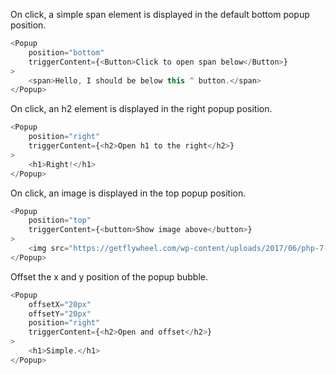 On click, a simple span element is displayed in the default bottom popup position.

```js
<Popup 
	position="bottom"
	triggerContent={<Button>Click to open span below</Button>}
>
    <span>Hello, I should be below this ^ button.</span>
</Popup>
```

On click, an h2 element is displayed in the right popup position.

```js
<Popup 
	position="right"
	triggerContent={<h2>Open h1 to the right</h2>}
>
    <h1>Right!</h1>
</Popup>
```

On click, an image is displayed in the top popup position.

```js
<Popup 
	position="top"
	triggerContent={<button>Show image above</button>}
>
    <img src="https://getflywheel.com/wp-content/uploads/2017/06/php-7-small.png" style={{width: "100%"}} />
</Popup>
```

Offset the x and y position of the popup bubble.

```js
<Popup 
	offsetX="20px"
	offsetY="20px"
	position="right"
	triggerContent={<h2>Open and offset</h2>}
>
    <h1>Simple.</h1>
</Popup>
```
